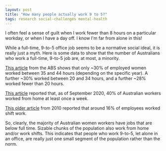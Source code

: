 ```yaml
---
layout: post
title: "How many people actually work 9 to 5?"
tags: research social-challenges mental-health
---
```

I often feel a sense of guilt when I work fewer than 8 hours on a particular workday, or when I have a day off. I know I'm far from alone in this!

While a full-time, 9-to-5 office job seems to be a normative social ideal, it is really just a myth. Here is some data to show that the number of Australians who work a full-time, 9-to-5 job are, at most, a minority.

[This article](https://www.abs.gov.au/articles/insights-hours-worked) from the ABS shows that only ~30% of employed women worked between 35 and 44 hours (depending on the specific year). A further ~30% worked between 20 and 34 hours, and a further ~28% worked fewer than 20 hours.

[This article](https://www.actu.org.au/wp-content/uploads/2023/06/media1449319au_workingfromhome_p1.pdf) reported that, as of September 2020, 40% of Australian workers worked from home at least once a week.

[This older article](https://www.abs.gov.au/ausstats/abs@.nsf/featurearticlesbytitle/5461A9DAE97FF759CA2578C300153388?OpenDocument) from 2010 reported that around 16% of employees worked shift work.

So, clearly, the majority of Australian women workers have jobs that are below full time. Sizable chunks of the population also work from home and/or work shifts. This indicates that people who work 9-to-5, let alone in an office, are really just one small segment of the population rather than the norm.
